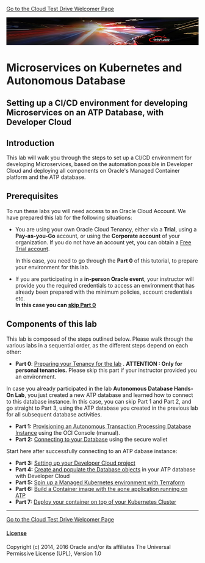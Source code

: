 [Go to the Cloud Test Drive Welcomer Page](../../README.md)

![](../../common/images/customer.logo2.png)

# Microservices on Kubernetes and Autonomous Database

## Setting up a CI/CD environment for developing Microservices on an ATP Database, with Developer Cloud

## Introduction

This lab will walk you through the steps to set up a CI/CD environment for developing Microservices, based on the automation possible in Developer Cloud and deploying all components on Oracle's Managed Container platform and the ATP database.

## Prerequisites

To run these labs you will need access to an Oracle Cloud Account.  We have prepared this lab for the following situations: 

- You are using your own Oracle Cloud Tenancy, either via a **Trial**, using a **Pay-as-you-Go** account, or using the **Corporate account** of your organization.  If you do not have an account yet, you can obtain  a [Free Trial account](https://myservices.us.oraclecloud.com/mycloud/signup?sourceType=:eng:lw:ie::RC_EMMK190301P00254:220519_MicroATP).

  In this case, you need to go through the **Part 0** of this tutorial, to prepare your environment for this lab.

  

- If you are participating in a **in-person Oracle event**, your instructor will provide you the required credentials to access an environment that has already been prepared with the minimum policies, account credentials etc.  
  **In this case you can <u>skip Part 0</u>**





## Components of this lab

This lab is composed of the steps outlined below.  Please walk through the various labs in a sequential order, as the different steps depend on each other:

- **Part 0**:  [Preparing your Tenancy for the lab](env-setup.md) .  **ATTENTION : Only for personal tenancies.**  Please skip this part if your instructor provided you an environment.



In case you already participated in the lab **Autonomous Database Hands-On Lab**, you just created a new ATP database and learned how to connect to this database instance.  In this case, you can skip Part 1 and Part 2, and go straight to Part 3, using the ATP database you created in the previous lab for all subsequent database activities.

- **Part 1:** [Provisioning an Autonomous Transaction Processing Database Instance](LabGuide100ProvisionAnATPDatabase.md)  using the OCI Console (manual).
- **Part 2:** [Connecting to your Database](LabGuide200SecureConnectivityAndDataAccess.md) using the secure wallet



Start here after successfully connecting to an ATP dabase instance:

- **Part 3:** [Setting up your Developer Cloud project](LabGuide250Devcs-proj.md)
- **Part 4:** [Create and populate the Database objects](LabGuide400DataLoadingIntoATP.md) in your ATP database with Developer Cloud
- **Part 5:** [Spin up a Managed Kubernetes environment with Terraform](LabGuide660OKE_Create.md)
- **Part 6:** [Build a Container image with the aone application running on ATP](LabGuide650BuildDocker.md)
- **Part 7:** [Deploy your container on top of your Kubernetes Cluster](LabGuide670DeployDocker.md)

---



[Go to the Cloud Test Drive Welcomer Page](../../README.md)



#### [License](../../LICENSE)

Copyright (c) 2014, 2016 Oracle and/or its affiliates
The Universal Permissive License (UPL), Version 1.0